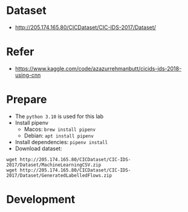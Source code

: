 # Dataset

- http://205.174.165.80/CICDataset/CIC-IDS-2017/Dataset/

# Refer

- https://www.kaggle.com/code/azazurrehmanbutt/cicids-ids-2018-using-cnn



# Prepare

- The `python 3.10` is used for this lab
- Install pipenv
  - Macos: `brew install pipenv`
  - Debian: `apt install pipenv`
- Install dependencies: `pipenv install`
- Download dataset: 
```
wget http://205.174.165.80/CICDataset/CIC-IDS-2017/Dataset/MachineLearningCSV.zip   
wget http://205.174.165.80/CICDataset/CIC-IDS-2017/Dataset/GeneratedLabelledFlows.zip
```
# Development